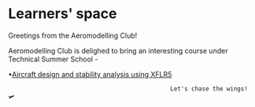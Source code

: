 # Learners' space
Greetings from the Aeromodelling Club!

Aeromodelling Club is delighed to bring an interesting course under Technical Summer School -

   •[Aircraft design and stability analysis using XFLR5]()

                                                  
                                                  Let's chase the wings! 🛩
 
 

 
